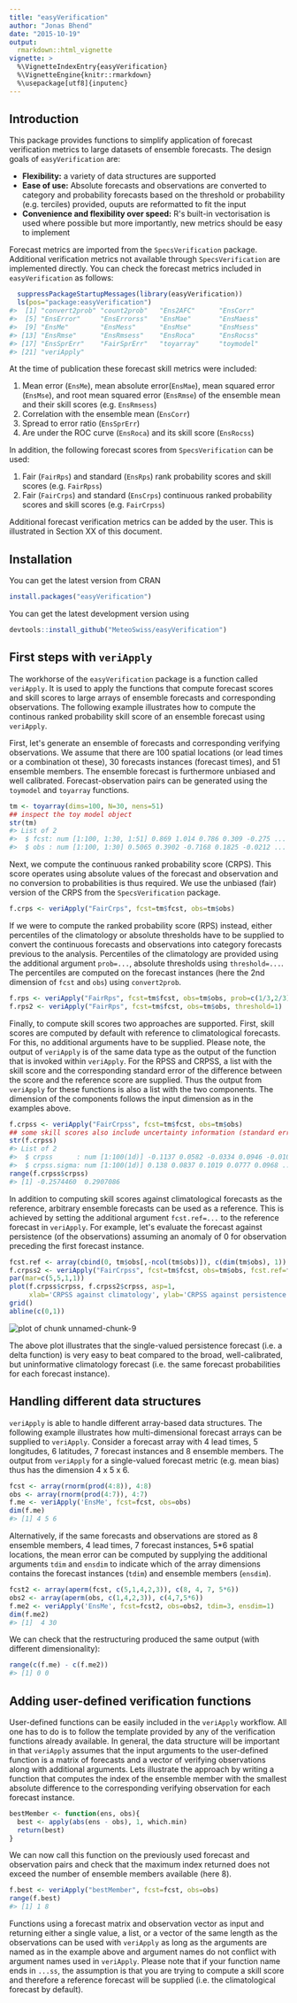 ```yaml
---
title: "easyVerification"
author: "Jonas Bhend"
date: "2015-10-19"
output:
  rmarkdown::html_vignette
vignette: >
  %\VignetteIndexEntry{easyVerification}
  %\VignetteEngine{knitr::rmarkdown}
  %\usepackage[utf8]{inputenc}
---
```




## Introduction
This package provides functions to simplify application of forecast verification metrics to large datasets of ensemble forecasts. The design goals of `easyVerification` are:

* __Flexibility:__ a variety of data structures are supported
* __Ease of use:__ Absolute forecasts and observations are converted to category and probability forecasts based on the threshold or probability (e.g. terciles) provided, ouputs are reformatted to fit the input
* __Convenience and flexibility over speed:__ R's built-in vectorisation is used where possible but more importantly, new metrics should be easy to implement

Forecast metrics are imported from the `SpecsVerification` package. Additional verification metrics not available through `SpecsVerification` are implemented directly. You can check the forecast metrics included in `easyVerification` as follows:


```r
  suppressPackageStartupMessages(library(easyVerification))
  ls(pos="package:easyVerification")
#>  [1] "convert2prob" "count2prob"   "Ens2AFC"      "EnsCorr"     
#>  [5] "EnsError"     "EnsErrorss"   "EnsMae"       "EnsMaess"    
#>  [9] "EnsMe"        "EnsMess"      "EnsMse"       "EnsMsess"    
#> [13] "EnsRmse"      "EnsRmsess"    "EnsRoca"      "EnsRocss"    
#> [17] "EnsSprErr"    "FairSprErr"   "toyarray"     "toymodel"    
#> [21] "veriApply"
```

At the time of publication these forecast skill metrics were included:

1. Mean error (`EnsMe`), mean absolute error(`EnsMae`), mean squared error (`EnsMse`), and root mean squared error (`EnsRmse`) of the ensemble mean and their skill scores (e.g. `EnsRmsess`)
2. Correlation with the ensemble mean (`EnsCorr`)
3. Spread to error ratio (`EnsSprErr`)
4. Are under the ROC curve (`EnsRoca`) and its skill score (`EnsRocss`)

In addition, the following forecast scores from `SpecsVerification` can be used:

1. Fair (`FairRps`) and standard (`EnsRps`) rank probability scores and skill scores (e.g. `FairRpss`)
2. Fair (`FairCrps`) and standard (`EnsCrps`) continuous ranked probability scores and skill scores (e.g. `FairCrpss`)

Additional forecast verification metrics can be added by the user. This is illustrated in Section XX of this document.

## Installation 
You can get the latest version from CRAN

```r
install.packages("easyVerification")
```

You can get the latest development version using

```r
devtools::install_github("MeteoSwiss/easyVerification")
```

## First steps with `veriApply`

The workhorse of the `easyVerification` package is a function called `veriApply`. It is used to apply the functions that compute forecast scores and skill scores to large arrays of ensemble forecasts and corresponding observations. The following example illustrates how to compute the continous ranked probability skill score of an ensemble forecast using `veriApply`. 

First, let's generate an ensemble of forecasts and corresponding verifying observations. We assume that there are 100 spatial locations (or lead times or a combination ot these), 30 forecasts instances (forecast times), and 51 ensemble members. The ensemble forecast is furthermore unbiased and well calibrated. Forecast-observation pairs can be generated using the `toymodel` and `toyarray` functions.


```r
tm <- toyarray(dims=100, N=30, nens=51)
## inspect the toy model object
str(tm)
#> List of 2
#>  $ fcst: num [1:100, 1:30, 1:51] 0.869 1.014 0.786 0.309 -0.275 ...
#>  $ obs : num [1:100, 1:30] 0.5065 0.3902 -0.7168 0.1825 -0.0212 ...
```

Next, we compute the continuous ranked probability score (CRPS). This score operates using absolute values of the forecast and observation and no conversion to probabilities is thus required. We use the unbiased (fair) version of the CRPS from the `SpecsVerification` package.


```r
f.crps <- veriApply("FairCrps", fcst=tm$fcst, obs=tm$obs)
```

If we were to compute the ranked probability score (RPS) instead, either percentiles of the climatology or absolute thresholds have to be supplied to convert the continuous forecasts and observations into category forecasts previous to the analysis. Percentiles of the climatology are provided using the additional argument `prob=...`, absolute thresholds using `threshold=...`. The percentiles are computed on the forecast instances (here the 2nd dimension of `fcst` and `obs`) using `convert2prob`.


```r
f.rps <- veriApply("FairRps", fcst=tm$fcst, obs=tm$obs, prob=c(1/3,2/3))
f.rps2 <- veriApply("FairRps", fcst=tm$fcst, obs=tm$obs, threshold=1)
```

Finally, to compute skill scores two approaches are supported. First, skill scores are computed by default with reference to climatological forecasts. For this, no additional arguments have to be supplied. Please note, the output of `veriApply` is of the same data type as the output of the function that is invoked within `veriApply`. For the RPSS and CRPSS, a list with the skill score and the corresponding standard error of the difference between the score and the reference score are supplied. Thus the output from `veriApply` for these functions is also a list with the two components. The dimension of the components follows the input dimension as in the examples above.


```r
f.crpss <- veriApply("FairCrpss", fcst=tm$fcst, obs=tm$obs)
## some skill scores also include uncertainty information (standard errors)
str(f.crpss)
#> List of 2
#>  $ crpss      : num [1:100(1d)] -0.1137 0.0582 -0.0334 0.0946 -0.0104 ...
#>  $ crpss.sigma: num [1:100(1d)] 0.138 0.0837 0.1019 0.0777 0.0968 ...
range(f.crpss$crpss)
#> [1] -0.2574460  0.2907086
```

In addition to computing skill scores against climatological forecasts as the reference, arbitrary ensemble forecasts can be used as a reference. This is achieved by setting the additional argument `fcst.ref=...` to the reference forecast in `veriApply`. For example, let's evaluate the forecast against persistence (of the observations) assuming an anomaly of 0 for observation preceding the first forecast instance.


```r
fcst.ref <- array(cbind(0, tm$obs[,-ncol(tm$obs)]), c(dim(tm$obs), 1))
f.crpss2 <- veriApply("FairCrpss", fcst=tm$fcst, obs=tm$obs, fcst.ref=fcst.ref)
par(mar=c(5,5,1,1))
plot(f.crpss$crpss, f.crpss2$crpss, asp=1,
     xlab='CRPSS against climatology', ylab='CRPSS against persistence')
grid()
abline(c(0,1))
```

![plot of chunk unnamed-chunk-9](figure/unnamed-chunk-9-1.png) 

The above plot illustrates that the single-valued persistence forecast (i.e. a delta function) is very easy to beat compared to the broad, well-calibrated, but uninformative climatology forecast (i.e. the same forecast probabilities for each forecast instance).

## Handling different data structures

`veriApply` is able to handle different array-based data structures. The following example illustrates how multi-dimensional forecast arrays can be supplied to `veriApply`. Consider a forecast array with 4 lead times, 5 longitudes, 6 latitudes, 7 forecast instances and 8 ensemble members. The output from `veriApply` for a single-valued forecast metric (e.g. mean bias) thus has the dimension 4 x 5 x 6.


```r
fcst <- array(rnorm(prod(4:8)), 4:8)
obs <- array(rnorm(prod(4:7)), 4:7)
f.me <- veriApply('EnsMe', fcst=fcst, obs=obs)
dim(f.me)
#> [1] 4 5 6
```

Alternatively, if the same forecasts and observations are stored as 8 ensemble members, 4 lead times, 7 forecast instances, 5*6 spatial locations, the mean error can be computed by supplying the additional arguments `tdim` and `ensdim` to indicate which of the array dimensions contains the forecast instances (`tdim`) and ensemble members (`ensdim`).


```r
fcst2 <- array(aperm(fcst, c(5,1,4,2,3)), c(8, 4, 7, 5*6))
obs2 <- array(aperm(obs, c(1,4,2,3)), c(4,7,5*6))
f.me2 <- veriApply('EnsMe', fcst=fcst2, obs=obs2, tdim=3, ensdim=1)
dim(f.me2)
#> [1]  4 30
```

We can check that the restructuring produced the same output (with different dimensionality):


```r
range(c(f.me) - c(f.me2))
#> [1] 0 0
```

## Adding user-defined verification functions

User-defined functions can be easily included in the `veriApply` workflow. All one has to do is to follow the template provided by any of the verification functions already available. In general, the data structure will be important in that `veriApply` assumes that the input arguments to the user-defined function is a matrix of forecasts and a vector of verifying observations along with additional arguments. Lets illustrate the approach by writing a function that computes the index of the ensemble member with the smallest absolute difference to the corresponding verifying observation for each forecast instance.


```r
bestMember <- function(ens, obs){
  best <- apply(abs(ens - obs), 1, which.min)
  return(best)
}
```

We can now call this function on the previously used forecast and observation pairs and check that the maximum index returned does not exceed the number of ensemble members available (here 8).


```r
f.best <- veriApply("bestMember", fcst=fcst, obs=obs)
range(f.best)
#> [1] 1 8
```

Functions using a forecast matrix and observation vector as input and returning either a single value, a list, or a vector of the same length as the observations can be used with `veriApply` as long as the arguments are named as in the example above and argument names do not conflict with argument names used in `veriApply`. Please note that if your function name ends in `...ss`, the assumption is that you are trying to compute a skill score and therefore a reference forecast will be supplied (i.e. the climatological forecast by default). 

